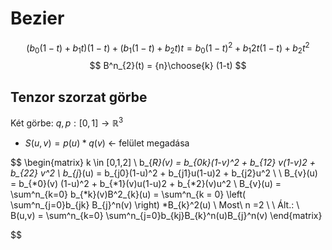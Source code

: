 # Bezier
$$
(b_{0} (1-t) + b_{1} t)(1-t) + (b_{1} (1-t) + b_{2} t) t
= b_{0}(1-t)^2 + b_{1} 2t(1-t) + b_{2}t^2
$$
$$
B^n_{2}(t) = {n}\choose{k} (1-t)
$$
## Tenzor szorzat görbe
Két görbe: $q,p:[0,1] \to \mathbb{R}^3$ 
- $S(u,v) = p(u) * q(v)$ <- felület megadása

$$ \begin{matrix}
k \in [0,1,2] \\
b_{*R}(v) = b_{0k}(1-v)^2 + b_{12} v(1-v)2 + b_{22} v^2  \\
b_{j*}(u) = b_{j0}(1-u)^2 + b_{j1}u(1-u)2 + b_{j2}u^2 \\
 \\
B_{v}(u)  = b_{*0}(v) (1-u)^2 + b_{*1}(v)u(1-u)2 + b_{*2}(v)u^2 \\
B_{v}(u) = \sum^n_{k=0} b_{*k}(v)B^2_{k}(u) = \sum^n_{k = 0} \left( \sum^n_{j=0}b_{jk} B_{j}^n(v) \right) *B_{k}^2(u) \\
Most\ n =2 \\
 \\
Ált.: \\
B(u,v) = \sum^n_{k=0} \sum^n_{j=0}b_{kj}B_{k}^n(u)B_{j}^n(v) 
\end{matrix}
 
$$